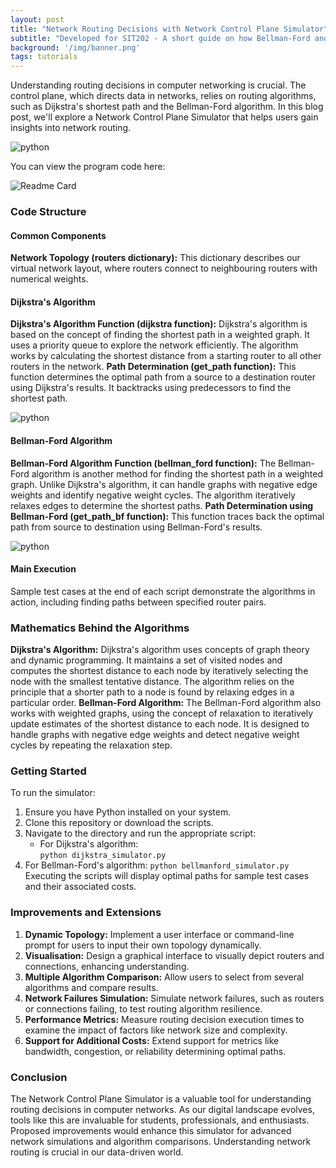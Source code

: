```yaml
---
layout: post
title: "Network Routing Decisions with Network Control Plane Simulator"
subtitle: "Developed for SIT202 - A short guide on how Bellman-Ford and Dijkstra's algorithms work for network path finding."
background: '/img/banner.png'
tags: tutorials
---
```


Understanding routing decisions in computer networking is crucial. The control plane, which directs data in networks, relies on routing algorithms, such as Dijkstra's shortest path and the Bellman-Ford algorithm. In this blog post, we'll explore a Network Control Plane Simulator that helps users gain insights into network routing.

![python](/img/tutorials/network-routing-decisions/img1.png)

You can view the program code here:

![Readme Card](https://github-readme-stats.vercel.app/api/pin/?username=breezy-codes&repo=Control-Plane-Simulator&show_owner=true&)

### **Code Structure**

#### **Common Components**

**Network Topology (routers dictionary):** This dictionary describes our virtual network layout, where routers connect to neighbouring routers with numerical weights.
#### **Dijkstra's Algorithm**
**Dijkstra's Algorithm Function (dijkstra function):** Dijkstra's algorithm is based on the concept of finding the shortest path in a weighted graph. It uses a priority queue to explore the network efficiently. The algorithm works by calculating the shortest distance from a starting router to all other routers in the network.
**Path Determination (get_path function):** This function determines the optimal path from a source to a destination router using Dijkstra's results. It backtracks using predecessors to find the shortest path.

![python](/img/tutorials/network-routing-decisions/img2.png)

#### **Bellman-Ford Algorithm**
**Bellman-Ford Algorithm Function (bellman_ford function):** The Bellman-Ford algorithm is another method for finding the shortest path in a weighted graph. Unlike Dijkstra's algorithm, it can handle graphs with negative edge weights and identify negative weight cycles. The algorithm iteratively relaxes edges to determine the shortest paths.
**Path Determination using Bellman-Ford (get_path_bf function):** This function traces back the optimal path from source to destination using Bellman-Ford's results.

![python](/img/tutorials/network-routing-decisions/img3.png)

#### **Main Execution**
Sample test cases at the end of each script demonstrate the algorithms in action, including finding paths between specified router pairs.
### **Mathematics Behind the Algorithms**
**Dijkstra's Algorithm:** Dijkstra's algorithm uses concepts of graph theory and dynamic programming. It maintains a set of visited nodes and computes the shortest distance to each node by iteratively selecting the node with the smallest tentative distance. The algorithm relies on the principle that a shorter path to a node is found by relaxing edges in a particular order.
**Bellman-Ford Algorithm:** The Bellman-Ford algorithm also works with weighted graphs, using the concept of relaxation to iteratively update estimates of the shortest distance to each node. It is designed to handle graphs with negative edge weights and detect negative weight cycles by repeating the relaxation step.
### **Getting Started**
To run the simulator:
1. Ensure you have Python installed on your system.
2. Clone this repository or download the scripts.
3. Navigate to the directory and run the appropriate script:
    - For Dijkstra's algorithm:    
    `python dijkstra_simulator.py`
4. For Bellman-Ford's algorithm:
    `python bellmanford_simulator.py`   
Executing the scripts will display optimal paths for sample test cases and their associated costs.
### **Improvements and Extensions**
1. **Dynamic Topology:** Implement a user interface or command-line prompt for users to input their own topology dynamically.
2. **Visualisation:** Design a graphical interface to visually depict routers and connections, enhancing understanding.
3. **Multiple Algorithm Comparison:** Allow users to select from several algorithms and compare results.
4. **Network Failures Simulation:** Simulate network failures, such as routers or connections failing, to test routing algorithm resilience.
5. **Performance Metrics:** Measure routing decision execution times to examine the impact of factors like network size and complexity.
6. **Support for Additional Costs:** Extend support for metrics like bandwidth, congestion, or reliability determining optimal paths.
### **Conclusion**
The Network Control Plane Simulator is a valuable tool for understanding routing decisions in computer networks. As our digital landscape evolves, tools like this are invaluable for students, professionals, and enthusiasts. Proposed improvements would enhance this simulator for advanced network simulations and algorithm comparisons. Understanding network routing is crucial in our data-driven world.